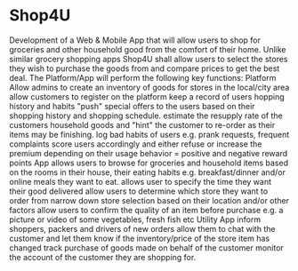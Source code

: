 # Shop4U
Development of a Web &amp; Mobile App that will allow users to shop for groceries and other household good from the comfort of their home. Unlike similar grocery shopping apps Shop4U shall allow users to select the stores they wish to purchase the goods from and compare prices to get the best deal.  The Platform/App will perform the following key functions:  Platform  Allow admins to create an inventory of goods for stores in the local/city area allow customers to register on the platform keep a record of users hopping history and habits "push" special offers to the users based on their shopping history and shopping schedule. estimate the resupply rate of the customers household goods and "hint" the customer to re-order as their items may be finishing. log bad habits of users e.g. prank requests, frequent complaints score users accordingly and either refuse or increase the premium depending on their usage behavior = positive and negative reward points App  allows users to browse for groceries and household items based on the rooms in their house, their eating habits e.g. breakfast/dinner and/or online meals they want to eat. allows user to specify the time they want their good delivered allow users to determine which store they want to order from narrow down store selection based on their location and/or other factors allow users to confirm the quality of an item before purchase e.g. a picture or video of some vegetables, fresh fish etc Utility App  inform shoppers, packers and drivers of new orders allow them to chat with the customer and let them know if the inventory/price of the store item has changed track purchase of goods made on behalf of the customer monitor the account of the customer they are shopping for.
